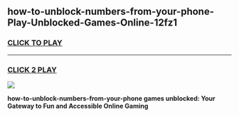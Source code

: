 
## how-to-unblock-numbers-from-your-phone-Play-Unblocked-Games-Online-12fz1
<h3>
<a href="https://premium76.site?title=how-to-unblock-numbers-from-your-phone&ref=25A">CLICK TO PLAY</a></h3>
<hr>

<h3>
<a href="https://premium76.site?title=how-to-unblock-numbers-from-your-phone&ref=25A">CLICK 2 PLAY</a>
  
</h3>

<a href="https://premium76.site?title=how-to-unblock-numbers-from-your-phone&ref=25A"><img src="https://clearcache.store/games.png"></a>


**how-to-unblock-numbers-from-your-phone games unblocked: Your Gateway to Fun and Accessible Online Gaming**
